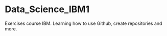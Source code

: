 # Data_Science_IBM1
Exercises course IBM. Learning how to use Github, create repositories and more.
